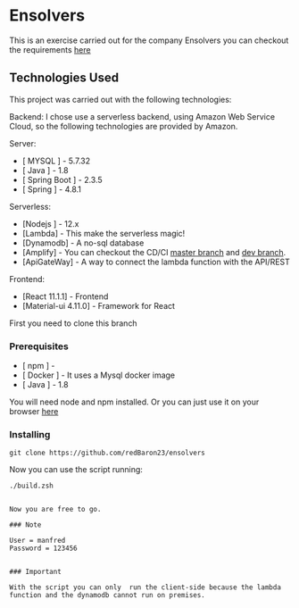 # Ensolvers

This is an exercise carried out for the company Ensolvers you can checkout the requirements [here](https://github.com/redBaron23/ensolvers/blob/master/requirements.pdf)


## Technologies Used

This project was carried out with the following technologies:

Backend:
I chose use a serverless backend, using Amazon Web Service Cloud, so the following technologies are provided by Amazon.


Server:

* [ MYSQL ] - 5.7.32
* [ Java ] - 1.8
* [ Spring Boot ] - 2.3.5
* [ Spring ] - 4.8.1

Serverless:

* [Nodejs ] - 12.x
* [Lambda] - This make the serverless magic!
* [Dynamodb] - A no-sql database
* [Amplify] - You can checkout the CD/CI [master branch](https://master.d1xbpv217otl93.amplifyapp.com) and [dev branch](https://dev.d1xbpv217otl93.amplifyapp.com).
* [ApiGateWay] - A way to connect the lambda function with the API/REST

Frontend:

* [React 11.1.1] - Frontend 
* [Material-ui 4.11.0] - Framework for React


First you need to clone this branch



### Prerequisites

* [ npm ] -
* [ Docker ] - It uses a Mysql docker image
* [ Java ] - 1.8

You will need node and npm installed. Or you can just use it on your browser [here](https://master.d1xbpv217otl93.amplifyapp.com)

### Installing

```git clone https://github.com/redBaron23/ensolvers```

Now you can use the script running:

```chmod +x build.zsh
./build.zsh
```


```

Now you are free to go.

### Note

User = manfred
Password = 123456


### Important

With the script you can only  run the client-side because the lambda function and the dynamodb cannot run on premises.
